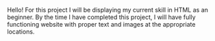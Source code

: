 Hello! For this project I will be displaying my current skill in HTML as an beginner. By the time I have completed this project, I will have fully functioning website with proper text and images at the appropriate locations. 